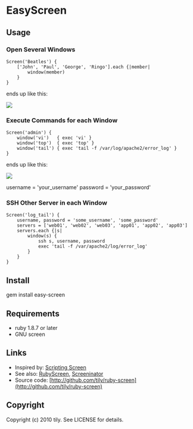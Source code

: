EasyScreen
======

Usage
-------

### Open Several Windows

    Screen('Beatles') {
        ['John', 'Paul', 'George', 'Ringo'].each {|member|
            window(member)
        }
    }

ends up like this:

<img src="http://gyazo.com/a61076d8a6035ea8ed51dd3cc6a7fe13.png" />



### Execute Commands for each Window

    Screen('admin') {
        window('vi')   { exec 'vi' }
        window('top')  { exec 'top' }
        window('tail') { exec 'tail -f /var/log/apache2/error_log' }
    }

ends up like this:

<img src="http://gyazo.com/88d2bf51e72307c33a7b189faf65ebaf.png" />

username = 'your_username'
password = 'your_password'

### SSH Other Server in each Window

    Screen('log_tail') {
        username, password = 'some_username', 'some_password'
        servers = ['web01', 'web02', 'web03', 'app01', 'app02', 'app03']
        servers.each {|s|
            window(s) {
                ssh s, username, password
                exec 'tail -f /var/apache2/log/error_log'
            }
        } 
    }

Install
-------

 gem install easy-screen


Requirements
-------

 * ruby 1.8.7 or later
 * GNU screen

Links
-------

 * Inspired by: [Scripting Screen](http://blog.lathi.net/articles/2008/09/13/scripting-screen)
 * See also: [RubyScreen](http://ruby-screen.rubyforge.org/), [Screeninator](http://github.com/jondruse/screeninator)
 * Source code: [http://github.com/tily/ruby-screen](http://github.com/tily/ruby-screen)

Copyright
-------
Copyright (c) 2010 tily. See LICENSE for details.
